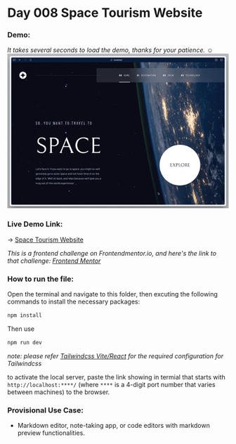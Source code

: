 # Day 008 Space Tourism Website

### Demo:
*It takes several seconds to load the demo, thanks for your patience.* :relaxed:
<img src="./gif/008_space_tourism.gif" alt="Demo gif">

### Live Demo Link: 
-> [Space Tourism Website](https://clickvisionstudio.github.io/space_tourism_website/#/home)

*This is a frontend challenge on Frontendmentor.io, and here's the link to that challenge: [Frontend Mentor](https://www.frontendmentor.io/challenges/space-tourism-multipage-website-gRWj1URZ3)*

### How to run the file:
Open the terminal and navigate to this folder, then excuting the following commands to install the necessary packages:
```bash
npm install
```

Then use
```bash
npm run dev
```
*note: please refer [Tailwindcss Vite/React](https://tailwindcss.com/docs/guides/vite#react) for the required configuration for Tailwindcss*

to activate the local server, paste the link showing in termial that starts with ``http://localhost:****/`` (where `****` is a 4-digit port number that varies between machines) to the browser.

### Provisional Use Case:
- Markdown editor, note-taking app, or code editors with markdown preview functionalities.